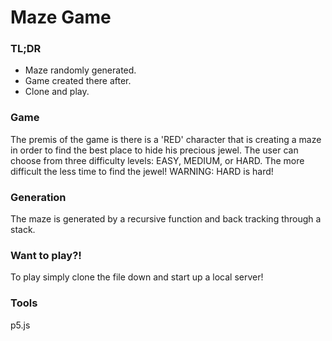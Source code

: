 # Maze Game

### TL;DR
* Maze randomly generated.
* Game created there after.
* Clone and play.

### Game
The premis of the game is there is a 'RED' character that is creating a maze in order to find the best place to hide his precious jewel. The user can choose from three difficulty levels: EASY, MEDIUM, or HARD. The more difficult the less time to find the jewel! WARNING: HARD is hard!


### Generation 
The maze is generated by a recursive function and back tracking through a stack.


### Want to play?!
To play simply clone the file down and start up a local server!

### Tools
p5.js
